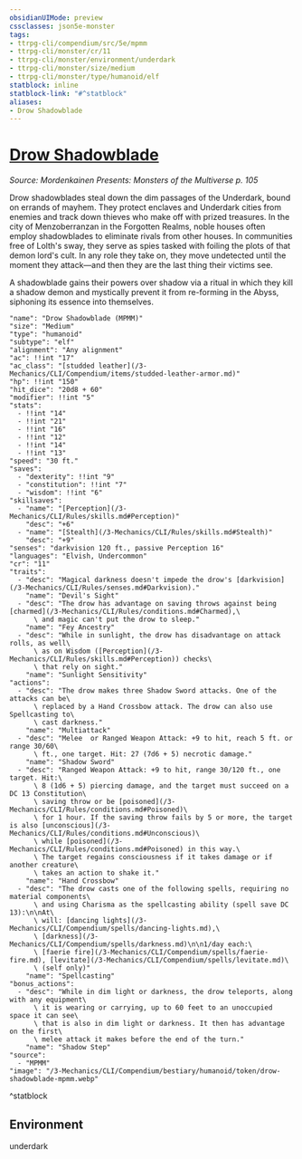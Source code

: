 ```yaml
---
obsidianUIMode: preview
cssclasses: json5e-monster
tags:
- ttrpg-cli/compendium/src/5e/mpmm
- ttrpg-cli/monster/cr/11
- ttrpg-cli/monster/environment/underdark
- ttrpg-cli/monster/size/medium
- ttrpg-cli/monster/type/humanoid/elf
statblock: inline
statblock-link: "#^statblock"
aliases:
- Drow Shadowblade
---
```

# [Drow Shadowblade](3-Mechanics\CLI\Compendium\bestiary\humanoid/drow-shadowblade-mpmm.md)
*Source: Mordenkainen Presents: Monsters of the Multiverse p. 105*  

Drow shadowblades steal down the dim passages of the Underdark, bound on errands of mayhem. They protect enclaves and Underdark cities from enemies and track down thieves who make off with prized treasures. In the city of Menzoberranzan in the Forgotten Realms, noble houses often employ shadowblades to eliminate rivals from other houses. In communities free of Lolth's sway, they serve as spies tasked with foiling the plots of that demon lord's cult. In any role they take on, they move undetected until the moment they attack—and then they are the last thing their victims see.

A shadowblade gains their powers over shadow via a ritual in which they kill a shadow demon and mystically prevent it from re-forming in the Abyss, siphoning its essence into themselves.

```statblock
"name": "Drow Shadowblade (MPMM)"
"size": "Medium"
"type": "humanoid"
"subtype": "elf"
"alignment": "Any alignment"
"ac": !!int "17"
"ac_class": "[studded leather](/3-Mechanics/CLI/Compendium/items/studded-leather-armor.md)"
"hp": !!int "150"
"hit_dice": "20d8 + 60"
"modifier": !!int "5"
"stats":
  - !!int "14"
  - !!int "21"
  - !!int "16"
  - !!int "12"
  - !!int "14"
  - !!int "13"
"speed": "30 ft."
"saves":
  - "dexterity": !!int "9"
  - "constitution": !!int "7"
  - "wisdom": !!int "6"
"skillsaves":
  - "name": "[Perception](/3-Mechanics/CLI/Rules/skills.md#Perception)"
    "desc": "+6"
  - "name": "[Stealth](/3-Mechanics/CLI/Rules/skills.md#Stealth)"
    "desc": "+9"
"senses": "darkvision 120 ft., passive Perception 16"
"languages": "Elvish, Undercommon"
"cr": "11"
"traits":
  - "desc": "Magical darkness doesn't impede the drow's [darkvision](/3-Mechanics/CLI/Rules/senses.md#Darkvision)."
    "name": "Devil's Sight"
  - "desc": "The drow has advantage on saving throws against being [charmed](/3-Mechanics/CLI/Rules/conditions.md#Charmed),\
      \ and magic can't put the drow to sleep."
    "name": "Fey Ancestry"
  - "desc": "While in sunlight, the drow has disadvantage on attack rolls, as well\
      \ as on Wisdom ([Perception](/3-Mechanics/CLI/Rules/skills.md#Perception)) checks\
      \ that rely on sight."
    "name": "Sunlight Sensitivity"
"actions":
  - "desc": "The drow makes three Shadow Sword attacks. One of the attacks can be\
      \ replaced by a Hand Crossbow attack. The drow can also use Spellcasting to\
      \ cast darkness."
    "name": "Multiattack"
  - "desc": "Melee  or Ranged Weapon Attack: +9 to hit, reach 5 ft. or range 30/60\
      \ ft., one target. Hit: 27 (7d6 + 5) necrotic damage."
    "name": "Shadow Sword"
  - "desc": "Ranged Weapon Attack: +9 to hit, range 30/120 ft., one target. Hit:\
      \ 8 (1d6 + 5) piercing damage, and the target must succeed on a DC 13 Constitution\
      \ saving throw or be [poisoned](/3-Mechanics/CLI/Rules/conditions.md#Poisoned)\
      \ for 1 hour. If the saving throw fails by 5 or more, the target is also [unconscious](/3-Mechanics/CLI/Rules/conditions.md#Unconscious)\
      \ while [poisoned](/3-Mechanics/CLI/Rules/conditions.md#Poisoned) in this way.\
      \ The target regains consciousness if it takes damage or if another creature\
      \ takes an action to shake it."
    "name": "Hand Crossbow"
  - "desc": "The drow casts one of the following spells, requiring no material components\
      \ and using Charisma as the spellcasting ability (spell save DC 13):\n\nAt\
      \ will: [dancing lights](/3-Mechanics/CLI/Compendium/spells/dancing-lights.md),\
      \ [darkness](/3-Mechanics/CLI/Compendium/spells/darkness.md)\n\n1/day each:\
      \ [faerie fire](/3-Mechanics/CLI/Compendium/spells/faerie-fire.md), [levitate](/3-Mechanics/CLI/Compendium/spells/levitate.md)\
      \ (self only)"
    "name": "Spellcasting"
"bonus_actions":
  - "desc": "While in dim light or darkness, the drow teleports, along with any equipment\
      \ it is wearing or carrying, up to 60 feet to an unoccupied space it can see\
      \ that is also in dim light or darkness. It then has advantage on the first\
      \ melee attack it makes before the end of the turn."
    "name": "Shadow Step"
"source":
  - "MPMM"
"image": "/3-Mechanics/CLI/Compendium/bestiary/humanoid/token/drow-shadowblade-mpmm.webp"
```
^statblock

## Environment

underdark